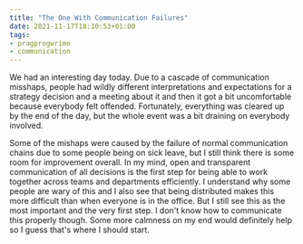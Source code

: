 ```yaml
---
title: "The One With Communication Failures"
date: 2021-11-17T18:10:53+01:00
tags:
- pragprogwrimo
- communication
---
```


We had an interesting day today. Due to a cascade of communication misshaps, people had wildly different interpretations and expectations for a strategy decision and a meeting about it and then it got a bit uncomfortable because everybody felt offended. Fortunately, everything was cleared up by the end of the day, but the whole event was a bit draining on everybody involved.

Some of the mishaps were caused by the failure of normal communication chains due to some people being on sick leave, but I still think there is some room for improvement overall. In my mind, open and transparent communication of all decisions is the first step for being able to work together across teams and departments efficiently. I understand why some people are wary of this and I also see that being distributed makes this more difficult than when everyone is in the office. But I still see this as the most important and the very first step. I don't know how to communicate this properly though. Some more calmness on my end would definitely help so I guess that's where I should start.
